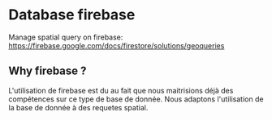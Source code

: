 # Database firebase

Manage spatial query on firebase: https://firebase.google.com/docs/firestore/solutions/geoqueries

## Why firebase ?

L'utilisation de firebase est du au fait que nous maitrisions déjà des compétences sur ce type de base de donnée.
Nous adaptons l'utilisation de la base de donnée à des requetes spatial.